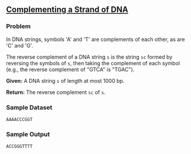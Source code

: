 ## [Complementing a Strand of DNA](https://rosalind.info/problems/revc/)

### Problem
In DNA strings, symbols 'A' and 'T' are complements of each other, as are 'C' and 'G'.

The reverse complement of a DNA string `s` is the string `sc` formed by reversing the symbols of `s`, then taking the complement of each symbol (e.g., the reverse complement of "GTCA" is "TGAC").

<b>Given:</b> A DNA string `s` of length at most 1000 bp.

<b>Return:</b> The reverse complement `sc` of `s`.

### Sample Dataset
```
AAAACCCGGT
```

### Sample Output
```
ACCGGGTTTT
```

